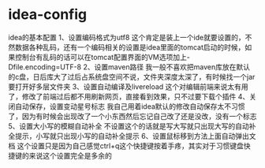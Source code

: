 # idea-config
idea的基本配置
1、设置编码格式为utf8
这个肯定是装上一个ide就要设置的，不然数据各种乱码，还有一个编码相关的设置是idea里面的tomcat启动的时候，如果控制台有乱码的话可以在tomcat配置界面的VM选项加上-Dfile.encoding=UTF-8
2、设置maven路径
我一般不喜欢把maven库放在默认的c盘，日后库大了过后占系统盘空间不说，文件夹深度太深了，有时候找一个jar要打开好多层文件夹
3、设置自动编译及livereload
这个对编辑前端来说太有用了，修改了前端过后都不用刷新网页，直接看到效果，只不过要下载个插件
4、关闭自动保存，设置变动星号标志
我自己用着idea默认的修改自动保存太不习惯了，因为有时候会出现改了一个小东西然后忘记自己改了还是没改，没有一个标志
5、设置大小写的模糊自动补全
不设置这个的话就是写大写就只出现大写的自动补全提示，小写就只出现小写的自动补全提示
6、设置鼠标移到方法上面自动弹出文档
这个设置只是因为自己感觉ctrl+q这个快捷键按着手疼，其实对于习惯键盘快捷键的来说这个设置完全是多余的
